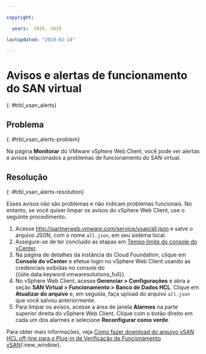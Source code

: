 ```yaml
---

copyright:

  years:  2016, 2019

lastupdated: "2019-02-14"

---
```


# Avisos e alertas de funcionamento do SAN virtual
{: #trbl_vsan_alerts}

## Problema
{: #trbl_vsan_alerts-problem}

Na página **Monitorar** do VMware vSphere Web Client, você pode ver alertas e avisos relacionados a problemas de funcionamento do SAN virtual.

## Resolução
{: #trbl_vsan_alerts-resolution}

Esses avisos não são problemas e não indicam problemas funcionais. No entanto, se você quiser limpar os avisos do vSphere Web Client,
use o seguinte procedimento.

1. Acesse http://partnerweb.vmware.com/service/vsan/all.json e salve o arquivo JSON, com o nome `all.json`, em seu sistema local.
2. Assegure-se de ter concluído as etapas em [Tempo limite do console do vCenter](/docs/services/vmwaresolutions/vmonic?topic=vmware-solutions-trbl_timeout_vc_console).
3. Na página de detalhes da instância do Cloud Foundation, clique em **Console do vCenter** e efetue login no vSphere Web Client usando as credenciais exibidas no console do {{site.data.keyword.vmwaresolutions_full}}.
4. No vSphere Web Client, acesse **Gerenciar > Configurações** e abra a seção **SAN Virtual > Funcionamento > Banco de Dados HCL**. Clique em **Atualizar do arquivo** e, em seguida, faça upload do arquivo `all.json` que você salvou anteriormente.
5. Para limpar os avisos, acesse a área de janela **Alarmes** na parte superior direita do vSphere Web Client. Clique com o botão direito em cada um dos alarmes e selecione **Reconfigurar como verde**.

Para obter mais informações, veja [Como fazer download do arquivo vSAN HCL off-line para o Plug-in de Verificação de Funcionamento vSAN](http://www.virtuallyghetto.com/2015/05/how-to-download-offline-vsan-hcl-file-for-vsan-health-check-plugin.html){:new_window}.
